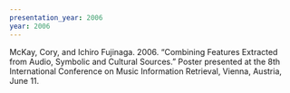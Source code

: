 ```yaml
---
presentation_year: 2006
year: 2006
---
```


McKay, Cory, and Ichiro Fujinaga. 2006. “Combining Features Extracted from Audio, Symbolic and Cultural Sources.” Poster presented at the 8th International Conference on Music Information Retrieval, Vienna, Austria, June 11.